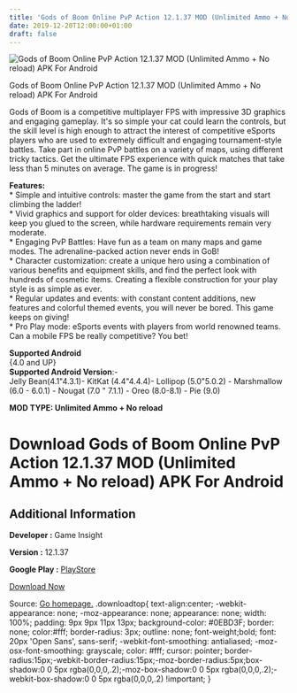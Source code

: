 ```yaml
---
title: 'Gods of Boom Online PvP Action 12.1.37 MOD (Unlimited Ammo + No reload) APK For Android'
date: 2019-12-20T12:00:00+01:00
draft: false
---
```


![Gods of Boom Online PvP Action 12.1.37 MOD (Unlimited Ammo + No reload) APK For Android](https://i2.wp.com/apkhome.net/wp-content/uploads/2019/12/Gods-of-Boom-Online-PvP-Action-12.1.37-MOD-Unlimited-Ammo-No-reload.png "Gods of Boom Online PvP Action 12.1.37 MOD (Unlimited Ammo + No reload) APK For Android")

  

Gods of Boom Online PvP Action 12.1.37 MOD (Unlimited Ammo + No reload) APK For Android

Gods of Boom is a competitive multiplayer FPS with impressive 3D graphics and engaging gameplay. It's so simple your cat could learn the controls, but the skill level is high enough to attract the interest of competitive eSports players who are used to extremely difficult and engaging tournament-style battles. Take part in online PvP battles on a variety of maps, using different tricky tactics. Get the ultimate FPS experience with quick matches that take less than 5 minutes on average. The game is in progress!

**Features:**  
\* Simple and intuitive controls: master the game from the start and start climbing the ladder!  
\* Vivid graphics and support for older devices: breathtaking visuals will keep you glued to the screen, while hardware requirements remain very moderate.  
\* Engaging PvP Battles: Have fun as a team on many maps and game modes. The adrenaline-packed action never ends in GoB!  
\* Character customization: create a unique hero using a combination of various benefits and equipment skills, and find the perfect look with hundreds of cosmetic items. Creating a flexible construction for your play style is as simple as ever.  
\* Regular updates and events: with constant content additions, new features and colorful themed events, you will never be bored. This game keeps on giving!  
\* Pro Play mode: eSports events with players from world renowned teams. Can a mobile FPS be really competitive? You bet!

**Supported Android**  
{4.0 and UP}  
**Supported Android Version**:-  
Jelly Bean(4.1"4.3.1)- KitKat (4.4"4.4.4)- Lollipop (5.0"5.0.2) - Marshmallow (6.0 - 6.0.1) - Nougat (7.0 " 7.1.1) - Oreo (8.0-8.1) - Pie (9.0)

**MOD TYPE: Unlimited Ammo + No reload**

Download Gods of Boom Online PvP Action 12.1.37 MOD (Unlimited Ammo + No reload) APK For Android
================================================================================================

Additional Information
----------------------

**Developer :** Game Insight

**Version :** 12.1.37

**Google Play :** [PlayStore](https://play.google.com/store/apps/details?id=com.gameinsight.gobandroid)

  

[Download Now](https://store4app.co/post/gods-of-boom-online-pvp-action-12-1-37-mod-unlimited-ammo-no-reload-apk-for-android_1576838618)

  
Source: [Go homepage.](https://store4app.co/post/gods-of-boom-online-pvp-action-12-1-37-mod-unlimited-ammo-no-reload-apk-for-android_1576838618) .downloadtop{ text-align:center; -webkit-appearance: none; -moz-appearance: none; appearance: none; width: 100%; padding: 9px 9px 11px 13px; background-color: #0EBD3F; border: none; color:#fff; border-radius: 3px; outline: none; font-weight;bold; font: 20px 'Open Sans', sans-serif; -webkit-font-smoothing: antialiased; -moz-osx-font-smoothing: grayscale; color: #fff; cursor: pointer; border-radius:15px;-webkit-border-radius:15px;-moz-border-radius:5px;box-shadow:0 0 5px rgba(0,0,0,.2);-moz-box-shadow:0 0 5px rgba(0,0,0,.2);-webkit-box-shadow:0 0 5px rgba(0,0,0,.2) !important; }